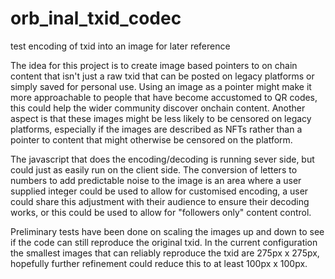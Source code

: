 # orb_inal_txid_codec
test encoding of txid into an image for later reference

The idea for this project is to create image based pointers to on chain content that isn't just a raw txid that can be posted on legacy platforms or simply saved for personal use. 
Using an image as a pointer might make it more approachable to people that have become accustomed to QR codes, this could help the wider community discover onchain content.
Another aspect is that these images might be less likely to be censored on legacy platforms, especially if the images are described as NFTs rather than a pointer to content that might otherwise be censored on the platform.

The javascript that does the encoding/decoding is running sever side, but could just as easily run on the client side.
The conversion of letters to numbers to add predictable noise to the image is an area where a user supplied integer could be used to allow for customised encoding, a user could share this adjustment with their audience to ensure their decoding works, or this could be used to allow for "followers only" content control.

Preliminary tests have been done on scaling the images up and down to see if the code can still reproduce the original txid. 
In the current configuration the smallest images that can reliably reproduce the txid are 275px x 275px, hopefully further refinement could reduce this to at least 100px x 100px.
